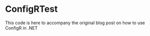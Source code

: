 ConfigRTest
===========

This code is here to accompany the original blog post on how to use ConfigR in .NET
![]()
